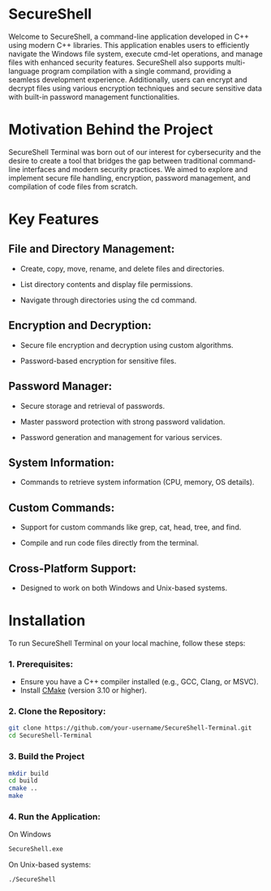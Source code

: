 # SecureShell
Welcome to SecureShell, a command-line application developed in C++ using modern C++ libraries. This application enables users to efficiently navigate the Windows file system, execute cmd-let operations, and manage files with enhanced security features. SecureShell also supports multi-language program compilation with a single command, providing a seamless development experience. Additionally, users can encrypt and decrypt files using various encryption techniques and secure sensitive data with built-in password management functionalities.

# Motivation Behind the Project

SecureShell Terminal was born out of our interest for cybersecurity and the desire to create a tool that bridges the gap between traditional command-line interfaces and modern security practices. We aimed to explore and implement secure file handling, encryption, password management, and compilation of code files from scratch.

# Key Features

## File and Directory Management:
- Create, copy, move, rename, and delete files and directories.

- List directory contents and display file permissions.

- Navigate through directories using the cd command.
  
 ## Encryption and Decryption:

- Secure file encryption and decryption using custom algorithms.

- Password-based encryption for sensitive files.

## Password Manager:

- Secure storage and retrieval of passwords.

- Master password protection with strong password validation.

- Password generation and management for various services.

## System Information:

- Commands to retrieve system information (CPU, memory, OS details).

## Custom Commands:

- Support for custom commands like grep, cat, head, tree, and find.

- Compile and run code files directly from the terminal.

## Cross-Platform Support:

- Designed to work on both Windows and Unix-based systems.

# Installation
To run SecureShell Terminal on your local machine, follow these steps:

### 1. Prerequisites:
- Ensure you have a C++ compiler installed (e.g., GCC, Clang, or MSVC).
- Install [CMake](https://cmake.org/) (version 3.10 or higher).

### 2. Clone the Repository:
```bash
git clone https://github.com/your-username/SecureShell-Terminal.git
cd SecureShell-Terminal

```

### 3. Build the Project

```bash
mkdir build
cd build
cmake ..
make
```

### 4. Run the Application:

On Windows

```bash
SecureShell.exe
```

On Unix-based systems:

```bash
./SecureShell
```


